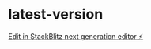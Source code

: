 # latest-version

[Edit in StackBlitz next generation editor ⚡️](https://stackblitz.com/~/github.com/karansingh87/latest-version)